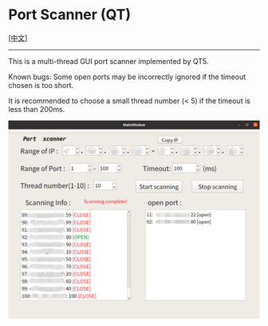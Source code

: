 # Port Scanner (QT)

[[中文](README_zh.md)]

----

This is a multi-thread GUI port scanner implemented by QT5.

Known bugs: Some open ports may be incorrectly ignored if the timeout chosen is too short.

It is recommended to choose a small thread number (< 5) if the timeout is less than 200ms.

![example](example.png)


